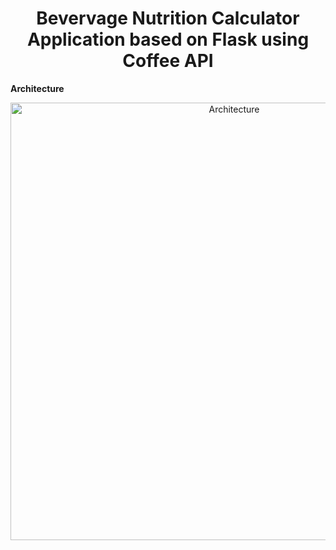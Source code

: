 <h1 align="center">Bevervage Nutrition Calculator Application based on Flask using Coffee API</h1>

<B>Architecture</B>
<p align="center">
  <img width="700" src="https://github.com/Zhu-Lifeng/Cloud-Computing-miniproject/Readme/p1.png" alt="Architecture">
</p>
